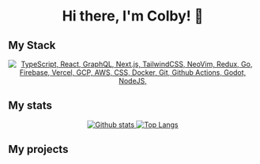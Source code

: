 <h1 align="center">Hi there, I'm Colby! 👋</h1>

## My Stack
<p align="center">
  <a href="#">
    <img src="https://skillicons.dev/icons?i=ts,react,graphql,nextjs,tailwindcss,neovim,redux,go,java,vercel,firebase,gcp,aws,docker,git,githubactions,godot,nodejs" alt="TypeScript, React, GraphQL, Next.js, TailwindCSS, NeoVim, Redux, Go, Firebase, Vercel, GCP, AWS, CSS, Docker, Git, Github Actions, Godot, NodeJS,">
  </a>
</p>

## My stats
<p align="center">
  <a href="#">
    <img src="https://github-readme-stats.vercel.app/api?username=cgilly2fast&theme=onedark&show_icons=true&hide_rank=true&custom_title=Stats&count_private=true&hide_border=true&hide=issues&line_height=24&bg_color=0d1117" alt="Github stats" />
    <img src="https://github-readme-stats.vercel.app/api/top-langs/?username=cgilly2fast&layout=compact&theme=onedark&count_private=true&hide_border=true&bg_color=0d1117" alt="Top Langs">
  </a>
</p>

## My projects

<!--
**cgilly2fast/cgilly2fast** is a ✨ _special_ ✨ repository because its `README.md` (this file) appears on your GitHub profile.

Here are some ideas to get you started:

- 🔭 I’m currently working on ...
- 🌱 I’m currently learning ...
- 👯 I’m looking to collaborate on ...
- 🤔 I’m looking for help with ...
- 💬 Ask me about ...
- 📫 How to reach me: ...
- 😄 Pronouns: ...
- ⚡ Fun fact: ...
-->
